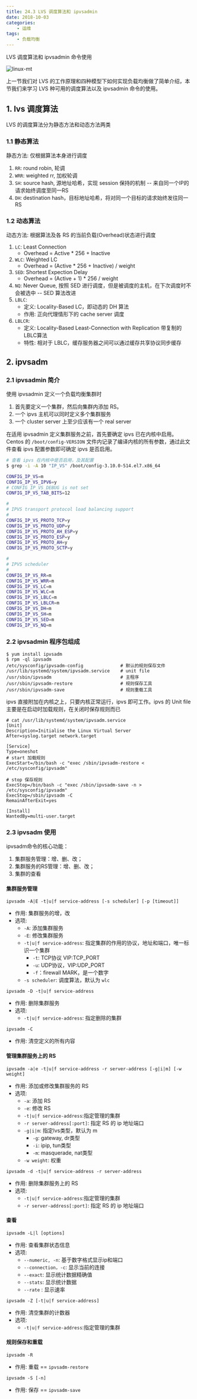 ```yaml
---
title: 24.3 LVS 调度算法和 ipvsadmin
date: 2018-10-03
categories:
    - 运维
tags:
    - 负载均衡
---
```


LVS 调度算法和 ipvsadmin 命令使用

![linux-mt](/images/linux_mt/linux_slb.jpg)
<!-- more -->

上一节我们对 LVS 的工作原理和四种模型下如何实现负载均衡做了简单介绍，本节我们来学习 LVS 种可用的调度算法以及 ipvsadmin 命令的使用。

## 1. lvs 调度算法
LVS 的调度算法分为静态方法和动态方法两类
### 1.1 静态算法
静态方法: 仅根据算法本身进行调度
1. `RR`: round robin, 轮调
2. `WRR`: weighted rr, 加权轮调
3. `SH`: source hash, 源地址哈希，实现 session 保持的机制 -- 来自同一个IP的请求始终调度至同一RS
4. `DH`: destination hash，目标地址哈希，将对同一个目标的请求始终发往同一RS

### 1.2 动态算法
动态方法: 根据算法及各 RS 的当前负载(Overhead)状态进行调度
1. `LC`: Least Connection
    - Overhead = Active * 256 + Inactive
2. `WLC`: Weighted LC
    - Overhead = (Active * 256 + Inactive) / weight
3. `SED`: Shortest Expection Delay
    - Overhead = (Active + 1) * 256 / weight
4. `NQ`: Never Queue, 按照 SED 进行调度，但是被调度的主机，在下次调度时不会被选中 -- SED 算法改进
5. `LBLC`:
    - 定义: Locality-Based LC，即动态的 DH 算法
    - 作用: 正向代理情形下的 cache server 调度
6. `LBLCR`:
    - 定义: Locality-Based Least-Connection with Replication 带复制的LBLC算法
    - 特性: 相对于 LBLC，缓存服务器之间可以通过缓存共享协议同步缓存


## 2. ipvsadm
### 2.1 ipvsadmin 简介
使用 ipvsadmin 定义一个负载均衡集群时
1. 首先要定义一个集群，然后向集群内添加 RS。
2. 一个 ipvs 主机可以同时定义多个集群服务
3. 一个 cluster server 上至少应该有一个 real server

在适用 ipvsadmin 定义集群服务之前，首先要确定 ipvs 已在内核中启用。Centos 的 `/boot/config-VERSION` 文件内记录了编译内核的所有参数，通过此文件查看 ipvs 配置参数即可确定 ipvs 是否启用。

```bash
# 查看 ipvs 在内核中是否启用，及其配置
$ grep -i -A 10 "IP_VS" /boot/config-3.10.0-514.el7.x86_64

CONFIG_IP_VS=m
CONFIG_IP_VS_IPV6=y
# CONFIG_IP_VS_DEBUG is not set
CONFIG_IP_VS_TAB_BITS=12

#
# IPVS transport protocol load balancing support
#
CONFIG_IP_VS_PROTO_TCP=y
CONFIG_IP_VS_PROTO_UDP=y
CONFIG_IP_VS_PROTO_AH_ESP=y
CONFIG_IP_VS_PROTO_ESP=y
CONFIG_IP_VS_PROTO_AH=y
CONFIG_IP_VS_PROTO_SCTP=y

#
# IPVS scheduler
#
CONFIG_IP_VS_RR=m
CONFIG_IP_VS_WRR=m
CONFIG_IP_VS_LC=m
CONFIG_IP_VS_WLC=m
CONFIG_IP_VS_LBLC=m
CONFIG_IP_VS_LBLCR=m
CONFIG_IP_VS_DH=m
CONFIG_IP_VS_SH=m
CONFIG_IP_VS_SED=m
CONFIG_IP_VS_NQ=m
```

### 2.2 ipvsadmin 程序包组成
```
$ yum install ipvsadm
$ rpm -ql ipvsadm
/etc/sysconfig/ipvsadm-config              # 默认的规则保存文件
/usr/lib/systemd/system/ipvsadm.service    # unit file
/usr/sbin/ipvsadm                          # 主程序
/usr/sbin/ipvsadm-restore                  # 规则保存工具
/usr/sbin/ipvsadm-save                     # 规则重载工具
```

ipvs 直接附加在内核之上，只要内核正常运行，ipvs 即可工作。ipvs 的 Unit file 主要是在启动时加载规则，在关闭时保存规则而已

```
# cat /usr/lib/systemd/system/ipvsadm.service
[Unit]
Description=Initialise the Linux Virtual Server
After=syslog.target network.target

[Service]
Type=oneshot
# start 加载规则
ExecStart=/bin/bash -c "exec /sbin/ipvsadm-restore < /etc/sysconfig/ipvsadm"

# stop 保存规则
ExecStop=/bin/bash -c "exec /sbin/ipvsadm-save -n > /etc/sysconfig/ipvsadm"
ExecStop=/sbin/ipvsadm -C
RemainAfterExit=yes

[Install]
WantedBy=multi-user.target
```


### 2.3 ipvsadm 使用
ipvsadm命令的核心功能：
1. 集群服务管理：增、删、改；
2. 集群服务的RS管理：增、删、改；
3. 集群的查看

#### 集群服务管理
`ipvsadm -A|E -t|u|f service-address [-s scheduler] [-p [timeout]]`
- 作用: 集群服务的增，改
- 选项:
  - `-A`: 添加集群服务
  - `-E`: 修改集群服务
  - `-t|u|f service-address`: 指定集群的作用的协议，地址和端口，唯一标识一个集群
    - `-t`: TCP协议 VIP:TCP_PORT
    - `-u`: UDP协议，VIP:UDP_PORT
    - `-f`：firewall MARK，是一个数字
  - `-s scheduler`: 调度算法，默认为 `wlc`

`ipvsadm -D -t|u|f service-address`
- 作用: 删除集群服务
- 选项:
  - `-t|u|f service-address`: 指定删除的集群

`ipvsadm -C`
- 作用: 清空定义的所有内容

#### 管理集群服务上的 RS
`ipvsadm -a|e -t|u|f service-address -r server-address [-g|i|m] [-w weight]`
- 作用: 添加或修改集群服务的 RS
- 选项:
  - `-a`: 添加 RS
  - `-e`: 修改 RS
  - `-t|u|f service-address`:指定管理的集群
  - `-r server-address[:port]`: 指定 RS 的 ip 地址端口
  - `-g|i|m`: 指定lvs类型，默认为 m
    - `-g`: gateway, dr类型
    - `-i`: ipip, tun类型
    - `-m`: masquerade, nat类型
  - `-w weight`: 权重


`ipvsadm -d -t|u|f service-address -r server-address`
- 作用: 删除集群服务上的 RS
- 选项:
  - `-t|u|f service-address`:指定管理的集群
  - `-r server-address[:port]`: 指定 RS 的 ip 地址端口

#### 查看
`ipvsadm -L|l [options]`
- 作用: 查看集群状态信息
- 选项:
  - `--numeric, -n`: 基于数字格式显示ip和端口
  - `--connection，-c`: 显示当前的连接
  - `--exact`: 显示统计数据精确值  
  - `--stats`: 显示统计数据
  - `--rate` : 显示速率

`ipvsadm -Z [-t|u|f service-address]`
- 作用: 清空集群的计数器
- 选项:
  - `-t|u|f service-address`:指定管理的集群

#### 规则保存和重载
`ipvsadm -R`
- 作用: 重载 == `ipvsadm-restore`

`ipvsadm -S [-n]`
- 作用: 保存 == `ipvsadm-save`
